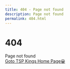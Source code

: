 ```yaml
---
title: 404 - Page not found
description: Page not found
permalink: 404.html
---
```


# 404

Page not found<br>
<a href="https://www.tspkings.tk">Goto TSP Kings Home Page😀</a>
